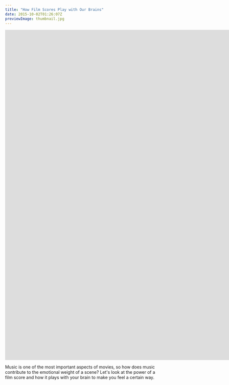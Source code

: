 ```yaml
---
title: "How Film Scores Play with Our Brains"
date: 2015-10-02T01:26:07Z
previewImage: thumbnail.jpg
---
```


<iframe width="1920" height="1080" src="https://www.youtube.com/embed/bCpYbSz1KqE" frameborder="0" allow="accelerometer; autoplay; clipboard-write; encrypted-media; gyroscope; picture-in-picture" allowfullscreen></iframe>

Music is one of the most important aspects of movies, so how does music contribute to the emotional weight of a scene? Let's look at the power of a film score and how it plays with your brain to make you feel a certain way.
